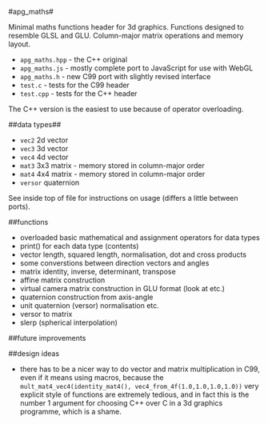 #apg_maths#

Minimal maths functions header for 3d graphics.
Functions designed to resemble GLSL and GLU.
Column-major matrix operations and memory layout.

* `apg_maths.hpp` - the C++ original
* `apg_maths.js` - mostly complete port to JavaScript for use with WebGL
* `apg_maths.h` - new C99 port with slightly revised interface
* `test.c` - tests for the C99 header
* `test.cpp` - tests for the C++ header

The C++ version is the easiest to use because of operator overloading.

##data types##

* `vec2` 2d vector
* `vec3` 3d vector
* `vec4` 4d vector
* `mat3` 3x3 matrix - memory stored in column-major order
* `mat4` 4x4 matrix - memory stored in column-major order
* `versor` quaternion

See inside top of file for instructions on usage (differs a little between
ports).

##functions

* overloaded basic mathematical and assignment operators for data types
* print() for each data type (contents)
* vector length, squared length, normalisation, dot and cross products
* some converstions between direction vectors and angles
* matrix identity, inverse, determinant, transpose
* affine matrix construction
* virtual camera matrix construction in GLU format (look at etc.)
* quaternion construction from axis-angle
* unit quaternion (versor) normalisation etc.
* versor to matrix
* slerp (spherical interpolation)

##future improvements

##design ideas

* there has to be a nicer way to do vector and matrix multiplication in C99, even if it means using macros, because the `mult_mat4_vec4(identity_mat4(), vec4_from_4f(1.0,1.0,1.0,1.0))` very explicit style of functions are extremely tedious, and in fact this is the number 1 argument for choosing C++ over C in a 3d graphics programme, which is a shame.
